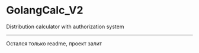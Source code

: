 # GolangCalc_V2
Distribution calculator with authorization system

---

Остался только readme, проект залит
